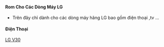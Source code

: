 #### Rom Cho Các Dòng Máy LG
  - Trên đây chỉ dành cho các dòng máy hãng LG bao gồm điện thoại ,tv ...

#### Điện Thoại 

[LG V30](test)
